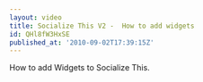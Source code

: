 ```yaml
---
layout: video
title: Socialize This V2 -  How to add widgets
id: QHl8fW3HxSE
published_at: '2010-09-02T17:39:15Z'
---
```

How to add Widgets to Socialize This.